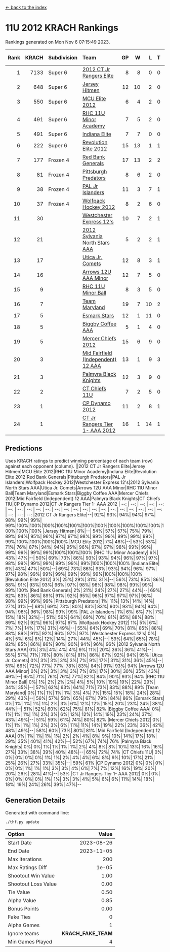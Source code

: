 [<- back to the index](readme.md)
# 11U 2012 KRACH Rankings
Rankings generated on Mon Nov  6 07:15:49 2023.

Rank|KRACH|Subdivision|Team|GP|W|L|T|OTW|OTL|SoS|Exp Wins|Win Diff
---:|---:|:---|:---|---:|---:|---:|---:|---:|---:|---:|---:|---:
1|7133|Super 6|[2012 CT Jr Rangers Elite](https://gamesheetstats.com/seasons/3664/teams/140909/schedule)|8|8|0|0|0|0|145|8.8|-0.0
2|648|Super 6|[Jersey Hitmen](https://gamesheetstats.com/seasons/3664/teams/140915/schedule)|12|10|2|0|0|0|652|10.8|-0.0
3|550|Super 6|[MCU Elite 2012](https://gamesheetstats.com/seasons/3664/teams/140908/schedule)|6|4|2|0|2|0|336|4.8|-0.0
4|491|Super 6|[RHC 11U Minor Academy](https://gamesheetstats.com/seasons/3664/teams/140913/schedule)|7|5|2|0|0|1|1040|5.8|-0.0
5|491|Super 6|[Indiana Elite](https://gamesheetstats.com/seasons/3664/teams/144355/schedule)|7|7|0|0|0|0|9|7.9|0.0
6|222|Super 6|[Revolution Elite 2012](https://gamesheetstats.com/seasons/3664/teams/140924/schedule)|15|13|1|1|1|0|34|14.4|0.0
7|177|Frozen 4|[Red Bank Generals](https://gamesheetstats.com/seasons/3664/teams/140916/schedule)|17|13|2|2|2|0|76|14.9|0.0
8|81|Frozen 4|[Pittsburgh Predators](https://gamesheetstats.com/seasons/3664/teams/140925/schedule)|8|6|2|0|0|1|48|6.9|0.0
9|38|Frozen 4|[PAL Jr Islanders](https://gamesheetstats.com/seasons/3664/teams/140921/schedule)|11|3|7|1|0|2|1333|4.4|0.0
10|37|Frozen 4|[Wolfpack Hockey 2012](https://gamesheetstats.com/seasons/3664/teams/140914/schedule)|8|2|6|0|0|1|1819|2.8|-0.0
11|30||[Westchester Express 12's](https://gamesheetstats.com/seasons/3664/teams/140919/schedule)|10|7|2|1|1|0|19|8.4|0.0
12|21||[2012 Sylvania North Stars AAA](https://gamesheetstats.com/seasons/3664/teams/162461/schedule)|5|2|2|1|0|0|167|3.4|0.0
13|17||[Utica Jr. Comets](https://gamesheetstats.com/seasons/3664/teams/140923/schedule)|12|8|3|1|2|0|30|9.4|0.0
14|16||[Arrows 12U AAA Minor](https://gamesheetstats.com/seasons/3664/teams/140920/schedule)|12|7|5|0|1|0|73|7.9|0.0
15|9||[RHC 11U Minor Ball](https://gamesheetstats.com/seasons/3664/teams/140917/schedule)|8|3|5|0|0|0|54|3.9|0.0
16|7||[Team Maryland](https://gamesheetstats.com/seasons/3664/teams/140928/schedule)|19|7|10|2|1|0|751|8.9|0.0
17|5||[Esmark Stars](https://gamesheetstats.com/seasons/3664/teams/140926/schedule)|12|1|11|0|0|0|272|1.9|0.0
18|5||[Biggby Coffee AAA](https://gamesheetstats.com/seasons/3664/teams/144354/schedule)|5|1|4|0|0|0|170|1.9|0.0
19|5||[Mercer Chiefs 2012](https://gamesheetstats.com/seasons/3664/teams/140918/schedule)|15|6|9|0|0|1|22|6.9|0.0
20|3||[Mid Fairfield (Independent) 12 AAA](https://gamesheetstats.com/seasons/3664/teams/140910/schedule)|13|1|9|3|0|2|83|3.4|0.0
21|3||[Palmyra Black Knights](https://gamesheetstats.com/seasons/3664/teams/140927/schedule)|12|3|9|0|0|1|51|3.9|0.0
22|2||[CT Chiefs 11U](https://gamesheetstats.com/seasons/3664/teams/140912/schedule)|7|2|5|0|0|1|7|2.9|0.0
23|1||[CP Dynamo 2012](https://gamesheetstats.com/seasons/3664/teams/140922/schedule)|11|2|8|1|0|0|112|3.4|0.0
24|1||[CT Jr Rangers Tier 1- AAA 2012](https://gamesheetstats.com/seasons/3664/teams/140911/schedule)|16|1|14|1|0|0|94|2.4|0.0

## Predictions
Uses KRACH ratings to predict winning percentage of each team (row) against each opponent (column).
||2012 CT Jr Rangers Elite|Jersey Hitmen|MCU Elite 2012|RHC 11U Minor Academy|Indiana Elite|Revolution Elite 2012|Red Bank Generals|Pittsburgh Predators|PAL Jr Islanders|Wolfpack Hockey 2012|Westchester Express 12's|2012 Sylvania North Stars AAA|Utica Jr. Comets|Arrows 12U AAA Minor|RHC 11U Minor Ball|Team Maryland|Esmark Stars|Biggby Coffee AAA|Mercer Chiefs 2012|Mid Fairfield (Independent) 12 AAA|Palmyra Black Knights|CT Chiefs 11U|CP Dynamo 2012|CT Jr Rangers Tier 1- AAA 2012
| --: | --: | --: | --: | --: | --: | --: | --: | --: | --: | --: | --: | --: | --: | --: | --: | --: | --: | --: | --: | --: | --: | --: | --: | --: 
|2012 CT Jr Rangers Elite|--| 92%| 93%| 94%| 94%| 97%| 98%| 99%| 99%| 99%|100%|100%|100%|100%|100%|100%|100%|100%|100%|100%|100%|100%|100%|100%
|Jersey Hitmen|  8%|--| 54%| 57%| 57%| 75%| 79%| 89%| 94%| 95%| 96%| 97%| 97%| 98%| 99%| 99%| 99%| 99%| 99%| 99%|100%|100%|100%|100%
|MCU Elite 2012|  7%| 46%|--| 53%| 53%| 71%| 76%| 87%| 94%| 94%| 95%| 96%| 97%| 97%| 98%| 99%| 99%| 99%| 99%| 99%| 99%|100%|100%|100%
|RHC 11U Minor Academy|  6%| 43%| 47%|--| 50%| 69%| 73%| 86%| 93%| 93%| 94%| 96%| 97%| 97%| 98%| 99%| 99%| 99%| 99%| 99%| 99%|100%|100%|100%
|Indiana Elite|  6%| 43%| 47%| 50%|--| 69%| 73%| 86%| 93%| 93%| 94%| 96%| 97%| 97%| 98%| 99%| 99%| 99%| 99%| 99%| 99%|100%|100%|100%
|Revolution Elite 2012|  3%| 25%| 29%| 31%| 31%|--| 56%| 73%| 85%| 86%| 88%| 91%| 93%| 93%| 96%| 97%| 98%| 98%| 98%| 98%| 99%| 99%| 99%|100%
|Red Bank Generals|  2%| 21%| 24%| 27%| 27%| 44%|--| 69%| 82%| 83%| 86%| 89%| 91%| 92%| 95%| 96%| 97%| 97%| 97%| 98%| 98%| 99%| 99%| 99%
|Pittsburgh Predators|  1%| 11%| 13%| 14%| 14%| 27%| 31%|--| 68%| 69%| 73%| 80%| 83%| 83%| 90%| 93%| 94%| 94%| 94%| 96%| 96%| 98%| 99%| 99%
|PAL Jr Islanders|  1%|  6%|  6%|  7%|  7%| 15%| 18%| 32%|--| 51%| 56%| 64%| 69%| 70%| 81%| 85%| 88%| 88%| 89%| 92%| 92%| 96%| 97%| 97%
|Wolfpack Hockey 2012|  1%|  5%|  6%|  7%|  7%| 14%| 17%| 31%| 49%|--| 55%| 64%| 69%| 70%| 81%| 85%| 88%| 88%| 89%| 91%| 92%| 96%| 97%| 97%
|Westchester Express 12's|  0%|  4%|  5%|  6%|  6%| 12%| 14%| 27%| 44%| 45%|--| 59%| 64%| 65%| 78%| 82%| 85%| 86%| 86%| 90%| 90%| 94%| 96%| 96%
|2012 Sylvania North Stars AAA|  0%|  3%|  4%|  4%|  4%|  9%| 11%| 20%| 36%| 36%| 41%|--| 55%| 57%| 71%| 76%| 80%| 81%| 81%| 86%| 87%| 92%| 94%| 95%
|Utica Jr. Comets|  0%|  3%|  3%|  3%|  3%|  7%|  9%| 17%| 31%| 31%| 36%| 45%|--| 51%| 66%| 72%| 77%| 77%| 78%| 83%| 84%| 91%| 93%| 94%
|Arrows 12U AAA Minor|  0%|  2%|  3%|  3%|  3%|  7%|  8%| 17%| 30%| 30%| 35%| 43%| 49%|--| 65%| 71%| 76%| 76%| 77%| 82%| 84%| 90%| 93%| 94%
|RHC 11U Minor Ball|  0%|  1%|  2%|  2%|  2%|  4%|  5%| 10%| 19%| 19%| 22%| 29%| 34%| 35%|--| 57%| 62%| 63%| 64%| 71%| 73%| 83%| 88%| 89%
|Team Maryland|  0%|  1%|  1%|  1%|  1%|  3%|  4%|  7%| 15%| 15%| 18%| 24%| 28%| 29%| 43%|--| 56%| 57%| 58%| 65%| 67%| 79%| 84%| 86%
|Esmark Stars|  0%|  1%|  1%|  1%|  1%|  2%|  3%|  6%| 12%| 12%| 15%| 20%| 23%| 24%| 38%| 44%|--| 51%| 52%| 60%| 62%| 75%| 81%| 82%
|Biggby Coffee AAA|  0%|  1%|  1%|  1%|  1%|  2%|  3%|  6%| 12%| 12%| 14%| 19%| 23%| 24%| 37%| 43%| 49%|--| 51%| 59%| 61%| 74%| 80%| 82%
|Mercer Chiefs 2012|  0%|  1%|  1%|  1%|  1%|  2%|  3%|  6%| 11%| 11%| 14%| 19%| 22%| 23%| 36%| 42%| 48%| 49%|--| 58%| 60%| 73%| 80%| 81%
|Mid Fairfield (Independent) 12 AAA|  0%|  1%|  1%|  1%|  1%|  2%|  2%|  4%|  8%|  9%| 10%| 14%| 17%| 18%| 29%| 35%| 40%| 41%| 42%|--| 52%| 67%| 74%| 76%
|Palmyra Black Knights|  0%|  0%|  1%|  1%|  1%|  1%|  2%|  4%|  8%|  8%| 10%| 13%| 16%| 16%| 27%| 33%| 38%| 39%| 40%| 48%|--| 65%| 72%| 74%
|CT Chiefs 11U|  0%|  0%|  0%|  0%|  0%|  1%|  1%|  2%|  4%|  4%|  6%|  8%|  9%| 10%| 17%| 21%| 25%| 26%| 27%| 33%| 35%|--| 59%| 61%
|CP Dynamo 2012|  0%|  0%|  0%|  0%|  0%|  1%|  1%|  1%|  3%|  3%|  4%|  6%|  7%|  7%| 12%| 16%| 19%| 20%| 20%| 26%| 28%| 41%|--| 53%
|CT Jr Rangers Tier 1- AAA 2012|  0%|  0%|  0%|  0%|  0%|  0%|  1%|  1%|  3%|  3%|  4%|  5%|  6%|  6%| 11%| 14%| 18%| 18%| 19%| 24%| 26%| 39%| 47%|--

## Generation Details

Generated with command line:
```
./thf.py update
```

| Option | Value |
| :----- | ----: |
| Start Date | 2023-08-26 |
| End Date | 2023-11-05 |
| Max Iterations | 200 |
| Max Ratings Diff | 1e-05 |
| Shootout Win Value | 1.00 |
| Shootout Loss Value | 0.00 |
| Tie Value | 0.50 |
| Alpha Value | 0.85 |
| Bonus Points | 0.00 |
| Fake Ties | 0 |
| Alpha Games | 1 |
| Ignore teams | __KRACH_FAKE_TEAM__ |
| Min Games Played | 4 |

